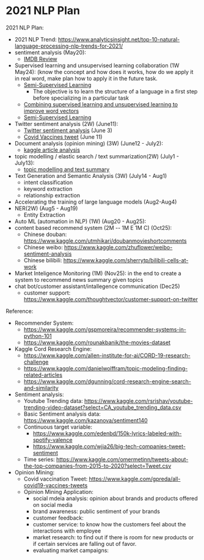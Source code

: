 # 2021 NLP Plan


2021 NLP Plan:
- 2021 NLP Trend: https://www.analyticsinsight.net/top-10-natural-language-processing-nlp-trends-for-2021/
- sentiment analysis (May20): 
  - [IMDB Review](https://github.com/jinfeijoy/NLP/tree/main/kaggle_IMDB_Review) 
- Supervised learning and unsupervised learning collaboration (1W May24): (know the concept and how does it works, how do we apply it in real word, make plan how to apply it in the future task.
  - [Semi-Supervised Learning](https://www.statworx.com/at/blog/5-types-of-machine-learning-algorithms-with-use-cases/#h-4-semi-supervised-learning)
      - The objective is to learn the structure of a language in a first step before specializing in a particular task
  - [Combining supervised learning and unsupervised learning to improve word vectors](https://towardsdatascience.com/combining-supervised-learning-and-unsupervised-learning-to-improve-word-vectors-d4dea84ec36b)
  - [Semi-Supervised Learning](https://algorithmia.com/blog/semi-supervised-learning)
- Twitter sentiment analysis (2W) (June11): 
  - [Twitter sentiment analysis](https://github.com/jinfeijoy/NLP/tree/main/kaggle_Twitter_sentiment) (June 3)
  - [Covid Vaccines tweet](https://github.com/jinfeijoy/NLP/tree/main/kaggle_Covid19_vaccine_Twitter) (June 11)
- Document analysis (opinion mining) (3W) (June12 - July2): 
  - [kaggle article analysis](https://github.com/jinfeijoy/NLP/tree/main/kaggle_article_analysis)
- topic modelling / elastic search / text summarization(2W) (July1 - July13):
  - [topic modelling and text summary](https://github.com/jinfeijoy/NLP/tree/main/topic_modelling_text_summary) 
- Text Generation and Semantic Analysis (3W) (July14 - Aug1)
  - intent classification
  - keyword extraction 
  - relationship extraction
- Accelerating the training of large language models (Aug2-Aug4)
- NER(2W) (Aug5 - Aug19)
   - Entity Extraction 
- Auto ML (automation in NLP) (1W) (Aug20 - Aug25): 
- content based recommend system (2M -- 1M E 1M C) (Oct25):
  - Chinese douban: https://www.kaggle.com/utmhikari/doubanmovieshortcomments
  - Chinese weibo: https://www.kaggle.com/zhuflower/weibo-sentiment-analysis
  - Chinese bilibili: https://www.kaggle.com/sherrytp/bilibili-cells-at-work
- Market Inteligence Monitoring (1M) (Nov25): in the end to create a system to recommend news summary given topics
- chat bot/customer assistant/intallegence communication (Dec25)
  - customer support: https://www.kaggle.com/thoughtvector/customer-support-on-twitter


Reference:
- Recommender System: 
  - https://www.kaggle.com/gspmoreira/recommender-systems-in-python-101
  - https://www.kaggle.com/rounakbanik/the-movies-dataset
- Kaggle Cord Research Engine:
  - https://www.kaggle.com/allen-institute-for-ai/CORD-19-research-challenge
  - https://www.kaggle.com/danielwolffram/topic-modeling-finding-related-articles
  - https://www.kaggle.com/dgunning/cord-research-engine-search-and-similarity
- Sentiment analysis:
  - Youtube Trending data: https://www.kaggle.com/rsrishav/youtube-trending-video-dataset?select=CA_youtube_trending_data.csv
  - Basic Sentiment analysis data: https://www.kaggle.com/kazanova/sentiment140 
  - Continuous target variable: 
    - https://www.kaggle.com/edenbd/150k-lyrics-labeled-with-spotify-valence
    - https://www.kaggle.com/wjia26/big-tech-companies-tweet-sentiment
  - Time series: https://www.kaggle.com/omermetinn/tweets-about-the-top-companies-from-2015-to-2020?select=Tweet.csv
- Opinion Mining: 
  - Covid vaccination Tweet: https://www.kaggle.com/gpreda/all-covid19-vaccines-tweets
  - Opinion Mining Application:
    - social mdeia analysis: opinion about brands and products offered on social media
    - brand awareness: public sentiment of your brands
    - customer feedback: 
    - customer service: to know how the customers feel about the interactions with employee
    - market research: to find out if there is room for new products or if certain services are falling out of favor.
    - evaluating market campaigns: 


